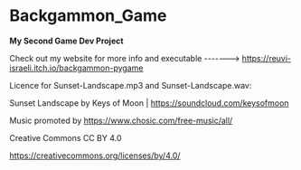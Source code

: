 # Backgammon_Game
__My Second Game Dev Project__


Check out my website for more info and executable
-------> https://reuvi-israeli.itch.io/backgammon-pygame

Licence for Sunset-Landscape.mp3 and Sunset-Landscape.wav:

  Sunset Landscape by Keys of Moon | https://soundcloud.com/keysofmoon

  Music promoted by https://www.chosic.com/free-music/all/

  Creative Commons CC BY 4.0

  https://creativecommons.org/licenses/by/4.0/
